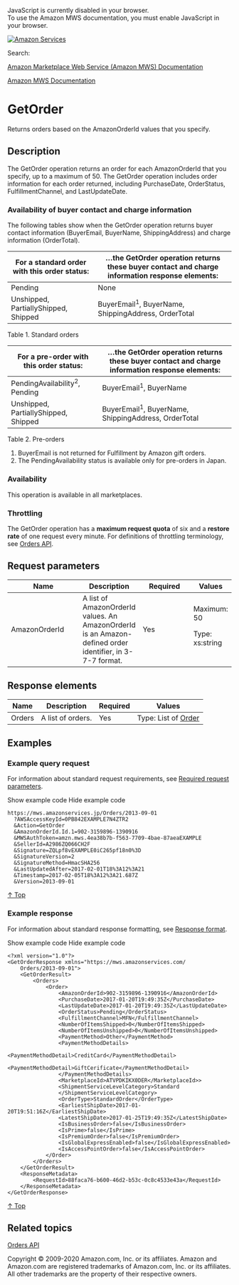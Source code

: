 <div id="MWSDX_noscript">

JavaScript is currently disabled in your browser.  
To use the Amazon MWS documentation, you must enable JavaScript in your
browser.

</div>

<div id="MWSDX_divtop">

[![Amazon
Services](https://images-na.ssl-images-amazon.com/images/G/08/mwsportal/fr_FR/amazonservices.gif "Amazon Services")](http://services.amazon.fr)

<div id="MWSDX_search">

<span id="MWSDX_searchlbl">Search:</span>

</div>

  
<span id="MWSDX_titlebar">[Amazon Marketplace Web Service (Amazon MWS)
Documentation](https://developer.amazonservices.fr/gp/mws/docs.html)</span>

</div>

<div id="MWSDX_divbottom">

<div id="MWSDX_divleft">

<div id="MWSDX_toc">

</div>

</div>

<div id="MWSDX_divright">

<div id="MWSDX_content">

<span id="MWSDX_breadcrumbs">[Amazon MWS
Documentation](https://developer.amazonservices.fr/gp/mws/docs.html)</span>

<div id="Orders_GetOrder" class="nested0">

# GetOrder

<div class="body">

<span class="ph">Returns orders based on the <span
class="keyword parmname">AmazonOrderId</span> values that you
specify.</span>

</div>

<div id="Description" class="topic concept nested1">

## Description

<div class="body conbody">

<div class="section">

The <span class="keyword apiname">GetOrder</span> operation returns an
order for each <span class="keyword parmname">AmazonOrderId</span> that
you specify, up to a maximum of 50. The <span
class="keyword apiname">GetOrder</span> operation includes order
information for each order returned, including <span
class="keyword parmname">PurchaseDate</span>, <span
class="keyword parmname">OrderStatus</span>, <span
class="keyword parmname">FulfillmentChannel</span>, and <span
class="keyword parmname">LastUpdateDate</span>.

</div>

<div class="section">

### Availability of buyer contact and charge information

The following tables show when the <span
class="keyword apiname">GetOrder</span> operation returns buyer contact
information (<span class="keyword parmname">BuyerEmail</span>, <span
class="keyword parmname">BuyerName</span>, <span
class="keyword parmname">ShippingAddress</span>) and charge information
(<span class="keyword parmname">OrderTotal</span>).

<div class="tablenoborder">

| For a standard order with this order status:                                                                                                           | …the GetOrder operation returns these buyer contact and charge information response elements:                                                                                                                          |
|--------------------------------------------------------------------------------------------------------------------------------------------------------|------------------------------------------------------------------------------------------------------------------------------------------------------------------------------------------------------------------------|
| <span class="keyword parmname">Pending</span>                                                                                                          | None                                                                                                                                                                                                                   |
| <span class="keyword parmname">Unshipped</span>, <span class="keyword parmname">PartiallyShipped</span>, <span class="keyword parmname">Shipped</span> | <span class="keyword parmname">BuyerEmail</span><sup>1</sup>, <span class="keyword parmname">BuyerName</span>, <span class="keyword parmname">ShippingAddress</span>, <span class="keyword parmname">OrderTotal</span> |

<span class="tablecap">Table 1. Standard orders</span>

</div>

<div class="tablenoborder">

| For a pre-order with this order status:                                                                                                                | …the GetOrder operation returns these buyer contact and charge information response elements:                                                                                                                          |
|--------------------------------------------------------------------------------------------------------------------------------------------------------|------------------------------------------------------------------------------------------------------------------------------------------------------------------------------------------------------------------------|
| <span class="keyword parmname">PendingAvailability</span><sup>2</sup>, <span class="keyword parmname">Pending</span>                                   | <span class="keyword parmname">BuyerEmail</span><sup>1</sup>, <span class="keyword parmname">BuyerName</span>                                                                                                          |
| <span class="keyword parmname">Unshipped</span>, <span class="keyword parmname">PartiallyShipped</span>, <span class="keyword parmname">Shipped</span> | <span class="keyword parmname">BuyerEmail</span><sup>1</sup>, <span class="keyword parmname">BuyerName</span>, <span class="keyword parmname">ShippingAddress</span>, <span class="keyword parmname">OrderTotal</span> |

<span class="tablecap">Table 2. Pre-orders</span>

</div>

1.  <span class="keyword parmname">BuyerEmail</span> is not returned for
    <span class="ph">Fulfillment by Amazon</span> gift orders.
2.  The <span class="keyword parmname">PendingAvailability</span> status
    is available only for pre-orders in Japan.

</div>

<div class="section">

### Availability

This operation is available in all marketplaces.

</div>

<div class="section">

### Throttling

The <span class="keyword apiname">GetOrder</span> operation has a
**maximum request quota** of six and a **restore rate** of one request
every minute. For definitions of throttling terminology, see
<a href="../orders-2013-09-01/Orders_Overview.md" class="xref">Orders API</a>.

</div>

</div>

</div>

<div id="RequestParameters" class="topic reference nested1">

## Request parameters

<div class="body refbody">

<div class="tablenoborder">

<table id="RequestParameters__RequestParametersTable" class="table" data-cellpadding="4" data-cellspacing="0" data-summary="" data-frame="border" data-border="1" data-rules="all">
<colgroup>
<col style="width: 25%" />
<col style="width: 25%" />
<col style="width: 25%" />
<col style="width: 25%" />
</colgroup>
<thead class="thead" data-align="left">
<tr class="header row">
<th id="d219173e325" class="entry" data-valign="top" width="34.18367346938776%">Name</th>
<th id="d219173e328" class="entry" data-valign="top" width="25.510204081632654%">Description</th>
<th id="d219173e331" class="entry" data-valign="top" width="12.755102040816327%">Required</th>
<th id="d219173e334" class="entry" data-valign="top" width="27.551020408163268%">Values</th>
</tr>
</thead>
<tbody class="tbody">
<tr class="odd row">
<td class="entry" data-valign="top" width="34.18367346938776%" headers="d219173e325 "><span class="keyword parmname">AmazonOrderId</span></td>
<td class="entry" data-valign="top" width="25.510204081632654%" headers="d219173e328 ">A list of <span class="keyword parmname">AmazonOrderId</span> values. An <span class="keyword parmname">AmazonOrderId</span> is an Amazon-defined order identifier, in 3-7-7 format.</td>
<td class="entry" data-valign="top" width="12.755102040816327%" headers="d219173e331 ">Yes</td>
<td class="entry" data-valign="top" width="27.551020408163268%" headers="d219173e334 ">Maximum: 50
<p><span class="ph">Type: xs:string</span></p></td>
</tr>
</tbody>
</table>

</div>

</div>

</div>

<div id="ResponseElements" class="topic reference nested1">

## Response elements

<div class="body refbody">

<div class="tablenoborder">

| Name                                         | Description       | Required | Values                                                                                                |
|----------------------------------------------|-------------------|----------|-------------------------------------------------------------------------------------------------------|
| <span class="keyword parmname">Orders</span> | A list of orders. | Yes      | Type: List of <a href="Orders_Datatypes.md#Order" class="xref" title="Order information.">Order</a> |

</div>

</div>

</div>

<div id="Examples" class="topic reference nested1">

## Examples

<div class="body refbody">

<div class="section">

### Example query request

<span class="ph">For information about standard request requirements,
see
<a href="../dev_guide/DG_RequiredRequestParameters.md" class="xref">Required request parameters</a>.</span>

<span class="ph expander"> <span class="keyword parmname xshow">Show
example code</span> <span class="keyword parmname xhide">Hide example
code</span> </span>

<div class="sectiondiv content">

``` pre
https://mws.amazonservices.jp/Orders/2013-09-01
  ?AWSAccessKeyId=0PB842EXAMPLE7N4ZTR2
  &Action=GetOrder
  &AmazonOrderId.Id.1=902-3159896-1390916
  &MWSAuthToken=amzn.mws.4ea38b7b-f563-7709-4bae-87aeaEXAMPLE
  &SellerId=A2986ZQ066CH2F
  &Signature=ZQLpf8vEXAMPLE0iC265pf18n0%3D
  &SignatureVersion=2
  &SignatureMethod=HmacSHA256
  &LastUpdatedAfter=2017-02-01T18%3A12%3A21
  &Timestamp=2017-02-05T18%3A12%3A21.687Z
  &Version=2013-09-01
```

<a href="#Examples" class="xref">↑ Top</a>

</div>

</div>

<div class="section">

### Example response

<span class="ph">For information about standard response formatting, see
<a href="../dev_guide/DG_ResponseFormat.md" class="xref">Response format</a>.</span>

<span class="ph expander"> <span class="keyword parmname xshow">Show
example code</span> <span class="keyword parmname xhide">Hide example
code</span> </span>

<div class="sectiondiv content">

``` pre
<?xml version="1.0"?>
<GetOrderResponse xmlns="https://mws.amazonservices.com/
    Orders/2013-09-01">
    <GetOrderResult>
        <Orders>
            <Order>
                <AmazonOrderId>902-3159896-1390916</AmazonOrderId>
                <PurchaseDate>2017-01-20T19:49:35Z</PurchaseDate>
                <LastUpdateDate>2017-01-20T19:49:35Z</LastUpdateDate>
                <OrderStatus>Pending</OrderStatus>
                <FulfillmentChannel>MFN</FulfillmentChannel>
                <NumberOfItemsShipped>0</NumberOfItemsShipped>
                <NumberOfItemsUnshipped>0</NumberOfItemsUnshipped>
                <PaymentMethod>Other</PaymentMethod>
                <PaymentMethodDetails>
                    <PaymentMethodDetail>CreditCard</PaymentMethodDetail>
                    <PaymentMethodDetail>GiftCerificate</PaymentMethodDetail>
                </PaymentMethodDetails>
                <MarketplaceId>ATVPDKIKX0DER</MarketplaceId>>
                <ShipmentServiceLevelCategory>Standard
                </ShipmentServiceLevelCategory>
                <OrderType>StandardOrder</OrderType>
                <EarliestShipDate>2017-01-20T19:51:16Z</EarliestShipDate>
                <LatestShipDate>2017-01-25T19:49:35Z</LatestShipDate>   
                <IsBusinessOrder>false</IsBusinessOrder>
                <IsPrime>false</IsPrime>
                <IsPremiumOrder>false</IsPremiumOrder>
                <IsGlobalExpressEnabled>false</IsGlobalExpressEnabled>
                <IsAccessPointOrder>false</IsAccessPointOrder>
            </Order>
        </Orders>
    </GetOrderResult>
    <ResponseMetadata>
        <RequestId>88faca76-b600-46d2-b53c-0c8c4533e43a</RequestId>
    </ResponseMetadata>
</GetOrderResponse>
```

<a href="#Examples" class="xref">↑ Top</a>

</div>

</div>

</div>

</div>

<div id="RelatedActions" class="topic nested1">

## Related topics

<div class="body">

<a href="../orders-2013-09-01/Orders_Overview.md" class="xref">Orders API</a>

</div>

</div>

</div>

<div id="MWSDX_footer">

Copyright © 2009-2020 Amazon.com, Inc. or its affiliates. Amazon and
Amazon.com are registered trademarks of Amazon.com, Inc. or its
affiliates. All other trademarks are the property of their respective
owners.

</div>

</div>

</div>

<div style="clear: both;">

</div>

</div>
